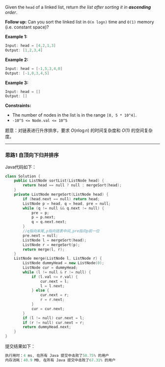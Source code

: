 Given the `head` of a linked list, return *the list after sorting it in **ascending** order*.

**Follow up:** Can you sort the linked list in `O(n logn)` time and `O(1)` memory (i.e. constant space)?

 

**Example 1:**

```swift
Input: head = [4,2,1,3]
Output: [1,2,3,4]
```

**Example 2:**

```swift
Input: head = [-1,5,3,4,0]
Output: [-1,0,3,4,5]
```

**Example 3:**

```swift
Input: head = []
Output: []
```

 

**Constraints:**
- The number of nodes in the list is in the range `[0, 5 * 10^4]`.
- `-10^5 <= Node.val <= 10^5`

题意：对链表进行升序排序，要求 $O(n\log n)$ 的时间复杂度和 $O(1)$ 的空间复杂度。

---
### 思路1 自顶向下归并排序
Java代码如下：
```cpp  
class Solution {
    public ListNode sortList(ListNode head) {
        return head == null ? null : mergeSort(head);
    }
    private ListNode mergeSort(ListNode head) {
        if (head.next == null) return head;
        ListNode p = head, q = head, pre = null;
        while (q != null && q.next != null) {
            pre = p;
            p = p.next;
            q = q.next.next;
        }
        //q指向末尾,p指向链表中间,pre指向p前一位
        pre.next = null;
        ListNode l = mergeSort(head);
        ListNode r = mergeSort(p);
        return merge(l, r);
    }
    ListNode merge(ListNode l, ListNode r) {
        ListNode dummyHead = new ListNode(0);
        ListNode cur = dummyHead;
        while (l != null & r != null) {
            if (l.val <= r.val) {
                cur.next = l;
                l = l.next;
            } else {
                cur.next = r;
                r = r.next;
            }
            cur = cur.next;
        }
        if (l != null) cur.next = l;
        if (r != null) cur.next = r;
        return dummyHead.next;
    }
}
```
提交结果如下：
```cpp
执行用时：4 ms, 在所有 Java 提交中击败了58.75% 的用户
内存消耗：40.9 MB, 在所有 Java 提交中击败了67.31% 的用户
```



